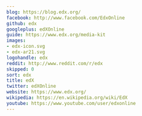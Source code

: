 ```yaml
---
blog: https://blog.edx.org/
facebook: http://www.facebook.com/EdxOnline
github: edx
googleplus: edXOnline
guide: https://www.edx.org/media-kit
images:
- edx-icon.svg
- edx-ar21.svg
logohandle: edx
reddit: http://www.reddit.com/r/edx
skipped: 0
sort: edx
title: edX
twitter: edXOnline
website: https://www.edx.org/
wikipedia: https://en.wikipedia.org/wiki/EdX
youtube: https://www.youtube.com/user/edxonline
---
```

